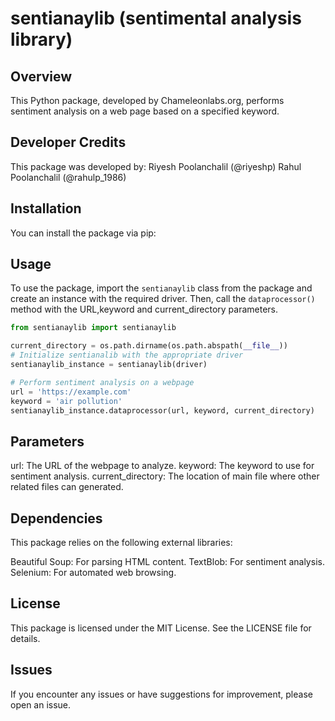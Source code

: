 # sentianaylib (sentimental analysis library)

## Overview
This Python package, developed by Chameleonlabs.org, performs sentiment analysis on a web page based on a specified keyword.

## Developer Credits
This package was developed by:
Riyesh Poolanchalil (@riyeshp)
Rahul Poolanchalil (@rahulp_1986)

## Installation
You can install the package via pip:



## Usage
To use the package, import the `sentianaylib` class from the package and create an instance with the required driver. Then, call the `dataprocessor()` method with the URL,keyword and current_directory parameters.

```python
from sentianaylib import sentianaylib

current_directory = os.path.dirname(os.path.abspath(__file__))
# Initialize sentianalib with the appropriate driver
sentianaylib_instance = sentianaylib(driver)

# Perform sentiment analysis on a webpage
url = 'https://example.com'
keyword = 'air pollution'
sentianaylib_instance.dataprocessor(url, keyword, current_directory)
```

## Parameters

url: The URL of the webpage to analyze.
keyword: The keyword to use for sentiment analysis.
current_directory: The location of main file where other related files can generated.

## Dependencies
This package relies on the following external libraries:

Beautiful Soup: For parsing HTML content.
TextBlob: For sentiment analysis.
Selenium: For automated web browsing.


## License
This package is licensed under the MIT License. See the LICENSE file for details.

## Issues
If you encounter any issues or have suggestions for improvement, please open an issue.